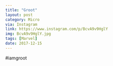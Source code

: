 ```yaml
---
title: "Groot"
layout: post
category: Micro
via: Instagram
link: https://www.instagram.com/p/BcvA9v9HglY
img: BcvA9v9HglY.jpg
tags: [Marvel]
date: 2017-12-15
---
```

#iamgroot